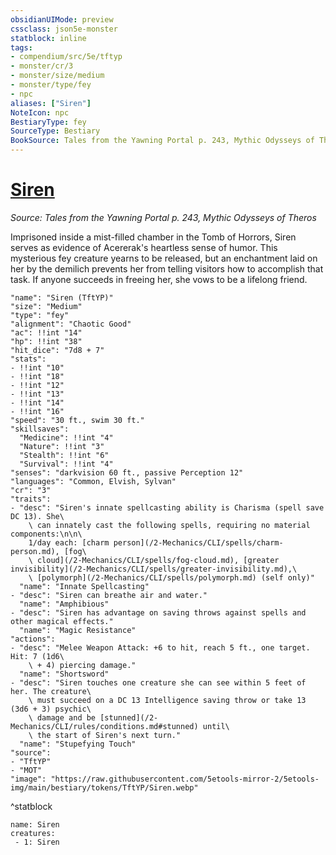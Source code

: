 ```yaml
---
obsidianUIMode: preview
cssclass: json5e-monster
statblock: inline
tags:
- compendium/src/5e/tftyp
- monster/cr/3
- monster/size/medium
- monster/type/fey
- npc
aliases: ["Siren"]
NoteIcon: npc
BestiaryType: fey
SourceType: Bestiary
BookSource: Tales from the Yawning Portal p. 243, Mythic Odysseys of Theros
---
```

# [Siren](2-Mechanics/CLI/bestiary/npc/siren-tftyp.md)
*Source: Tales from the Yawning Portal p. 243, Mythic Odysseys of Theros*  

Imprisoned inside a mist-filled chamber in the Tomb of Horrors, Siren serves as evidence of Acererak's heartless sense of humor. This mysterious fey creature yearns to be released, but an enchantment laid on her by the demilich prevents her from telling visitors how to accomplish that task. If anyone succeeds in freeing her, she vows to be a lifelong friend.

```statblock
"name": "Siren (TftYP)"
"size": "Medium"
"type": "fey"
"alignment": "Chaotic Good"
"ac": !!int "14"
"hp": !!int "38"
"hit_dice": "7d8 + 7"
"stats":
- !!int "10"
- !!int "18"
- !!int "12"
- !!int "13"
- !!int "14"
- !!int "16"
"speed": "30 ft., swim 30 ft."
"skillsaves":
  "Medicine": !!int "4"
  "Nature": !!int "3"
  "Stealth": !!int "6"
  "Survival": !!int "4"
"senses": "darkvision 60 ft., passive Perception 12"
"languages": "Common, Elvish, Sylvan"
"cr": "3"
"traits":
- "desc": "Siren's innate spellcasting ability is Charisma (spell save DC 13). She\
    \ can innately cast the following spells, requiring no material components:\n\n\
    1/day each: [charm person](/2-Mechanics/CLI/spells/charm-person.md), [fog\
    \ cloud](/2-Mechanics/CLI/spells/fog-cloud.md), [greater invisibility](/2-Mechanics/CLI/spells/greater-invisibility.md),\
    \ [polymorph](/2-Mechanics/CLI/spells/polymorph.md) (self only)"
  "name": "Innate Spellcasting"
- "desc": "Siren can breathe air and water."
  "name": "Amphibious"
- "desc": "Siren has advantage on saving throws against spells and other magical effects."
  "name": "Magic Resistance"
"actions":
- "desc": "Melee Weapon Attack: +6 to hit, reach 5 ft., one target. Hit: 7 (1d6\
    \ + 4) piercing damage."
  "name": "Shortsword"
- "desc": "Siren touches one creature she can see within 5 feet of her. The creature\
    \ must succeed on a DC 13 Intelligence saving throw or take 13 (3d6 + 3) psychic\
    \ damage and be [stunned](/2-Mechanics/CLI/rules/conditions.md#stunned) until\
    \ the start of Siren's next turn."
  "name": "Stupefying Touch"
"source":
- "TftYP"
- "MOT"
"image": "https://raw.githubusercontent.com/5etools-mirror-2/5etools-img/main/bestiary/tokens/TftYP/Siren.webp"
```
^statblock

```encounter-table
name: Siren
creatures:
 - 1: Siren
```